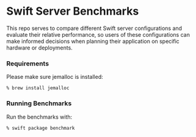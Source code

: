 # Swift Server Benchmarks

This repo serves to compare different Swift server configurations and evaluate their relative performance, so users of these configurations can make informed decisions when planning their application on specific hardware or deployments.

### Requirements

Please make sure jemalloc is installed:
```
% brew install jemalloc
```

### Running Benchmarks

Run the benchmarks with:
```
% swift package benchmark
```
